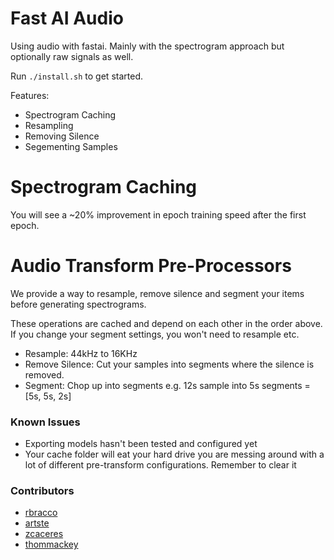 # Fast AI Audio

Using audio with fastai. Mainly with the spectrogram approach but optionally raw signals as well.

Run `./install.sh` to get started.

Features:

- Spectrogram Caching
- Resampling
- Removing Silence
- Segementing Samples

# Spectrogram Caching

You will see a ~20% improvement in epoch training speed after the first epoch. 

# Audio Transform Pre-Processors

We provide a way to resample, remove silence and segment your items before generating spectrograms.

These operations are cached and depend on each other in the order above. If you change your segment settings, you won't need to resample etc.

- Resample: 44kHz to 16KHz
- Remove Silence: Cut your samples into segments where the silence is removed.
- Segment: Chop up into segments e.g. 12s sample into 5s segments = [5s, 5s, 2s]

### Known Issues
- Exporting models hasn't been tested and configured yet
- Your cache folder will eat your hard drive you are messing around with a lot of different pre-transform configurations. Remember to clear it

### Contributors

- [rbracco](https://github.com/rbracco)
- [artste](https://github.com/artste)
- [zcaceres](https://github.com/zcaceres)
- [thommackey](https://github.com/thommackey)
